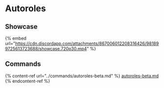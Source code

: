 # Autoroles

## Showcase

{% embed url="https://cdn.discordapp.com/attachments/867006012208316426/981899725613723688/showcase.720p30.mp4" %}

## Commands

{% content-ref url="../commands/autoroles-beta.md" %}
[autoroles-beta.md](../commands/autoroles-beta.md)
{% endcontent-ref %}
